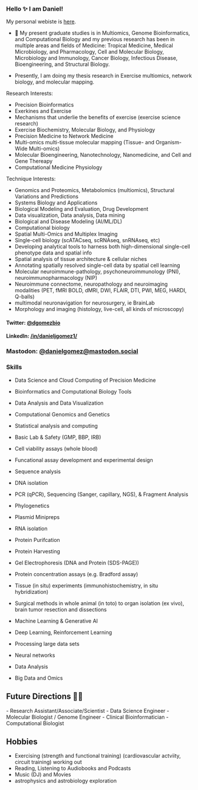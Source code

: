 ### Hello ✨ I am Daniel!

My personal webiste is <a href="https://www.danieljgomez.net">here</a>.

- 🔭 My present graduate studies is in Multiomics, Genome Bioinformatics, and Computational Biology and my previous research has been in multiple areas and fields of Medicine: Tropical Medicine, Medical Microbiology, and Pharmacology, Cell and Molecular Biology, Microbiology and Immunology, Cancer Biology, Infectious Disease, Bioengineering, and Structural Biology.

- Presently, I am doing my thesis research in Exercise multiomics, network biology, and molecular mapping. 

Research Interests:
- Precision Bioinformatics
- Exerkines and Exercise
- Mechanisms that underlie the benefits of exercise (exercise science research)
- Exercise Biochemistry, Molecular Biology, and Physiology
- Precision Medicine to Network Medicine
- Multi-omics multi-tissue molecular mapping (Tissue- and Organism-Wide Multi-omics)
- Molecular Bioengineering, Nanotechnology, Nanomedicine, and Cell and Gene Thereapy
- Computational Medicine Physiology

Technique Interests:
- Genomics and Proteomics, Metabolomics (multiomics), Structural Variations and Predictions
- Systems Biology and Applications 
- Biological Modeling and Evaluation, Drug Development
- Data visualization, Data analysis, Data mining
- Biological and Disease Modeling (AI/ML/DL)
- Computational biology 
- Spatial Multi-Omics and Multiplex Imaging
- Single-cell biology (scATACseq, scRNAseq, snRNAseq, etc)
- Developing analytical tools to harness both high-dimensional single-cell phenotype data and spatial info
- Spatial analysis of tissue architecture & cellular niches
- Annotating spatially resolved single-cell data by spatial cell learning
- Molecular neuroimmune-pathology, psychoneuroimmunology (PNI), neuroimmunopharmacology (NIP)
- Neuroimmune connectome, neuropathology and neuroimaging modalities (PET, fMRI BOLD, dMRI, DWI, FLAIR, DTI, PWI, MEG, HARDI, Q-balls)
- multimodal neuronavigation for neurosurgery, ie BrainLab
- Morphology and imaging (histology, live-cell, all kinds of microscopy)



#### Twitter: [@dgomezbio](https://twitter.com/dgomezbio) 
#### LinkedIn: [/in/danieljgomez1/](https://www.linkedin.com/in/danieljgomez1) 
### Mastodon: [@danielgomez@mastodon.social](https://mastodon.social/@danielgomez)

### Skills

- Data Science and Cloud Computing of Precision Medicine
- Bioinformatics and Computational Biology Tools
- Data Analysis and Data Visualization
- Computational Genomics and Genetics 
- Statistical analysis and computing
- Basic Lab & Safety (GMP, BBP, IRB)
- Cell viability assays (whole blood)

- Funcational assay development and experimental design
- Sequence analysis
- DNA isolation
- PCR (qPCR), Sequencing (Sanger, capillary, NGS), & Fragment Analysis
- Phylogenetics
- Plasmid Minipreps
- RNA isolation
- Protein Purifcation
- Protein Harvesting
- Gel Electrophoresis (DNA and Protein (SDS-PAGE))
- Protein concentration assays (e.g. Bradford assay)
- Tissue (in situ) experiments (immunohistochemistry, in situ hybridization)
- Surgical methods in whole animal (in toto) to organ isolation (ex vivo), brain tumor resection and dissections
- Machine Learning & Generative AI
- Deep Learning, Reinforcement Learning
- Processing large data sets
- Neural networks
- Data Analysis 
- Big Data and Omics

<h2>Future Directions &#x1F468;&#x200D;&#x1F4BB;</h2>
- Research Assistant/Associate/Scientist
- Data Science Engineer 
- Molecular Biologist / Genome Engineer 
- Clinical Bioinformatician 
- Computational Biologist

## Hobbies
- Exercising (strength and functional training) (cardiovascular actviity, circuit training) working out
- Reading, Listening to Audiobooks and Podcasts
- Music (DJ) and Movies
- astrophysics and astrobiology exploration
	
</html>

